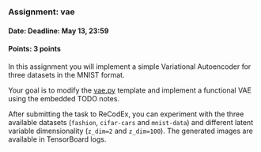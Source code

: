 ### Assignment: vae
#### Date: Deadline: May 13, 23:59
#### Points: 3 points

In this assignment you will implement a simple Variational Autoencoder
for three datasets in the MNIST format.

Your goal is to modify the
[vae.py](https://github.com/ufal/npfl114/tree/master/labs/10/vae.py)
template and implement a functional VAE using the embedded TODO notes.

After submitting the task to ReCodEx, you can experiment with the three
available datasets (`fashion`, `cifar-cars` and `mnist-data`) and different
latent variable dimensionality (`z_dim=2` and `z_dim=100`). The generated images
are available in TensorBoard logs.
